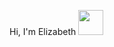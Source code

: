 Hi, I'm Elizabeth <img src="https://i.pinimg.com/originals/dd/aa/81/ddaa813eef9fb1c57a8dfd6142a3d955.gif" width="40" height="40" />
